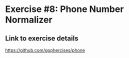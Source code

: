# Exercise #8: Phone Number Normalizer

## Link to exercise details
https://github.com/gophercises/phone
